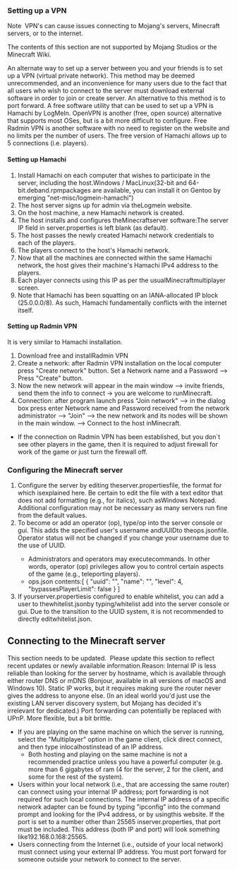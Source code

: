 ### Setting up a VPN



Note 
VPN's can cause issues connecting to Mojang's servers, Minecraft servers, or to the internet.



  


The contents of this section are not supported by Mojang Studios or the Minecraft Wiki.


An alternate way to set up a server between you and your friends is to set up a VPN (virtual private network). This method may be deemed unrecommended, and an inconvenience for many users due to the fact that all users who wish to connect to the server must download external software in order to join or create server. An alternative to this method is to port forward. A free software utility that can be used to set up a VPN is Hamachi by LogMeIn. OpenVPN is another (free, open source) alternative that supports most OSes, but is a bit more difficult to configure. Free Radmin VPN is another software with no need to register on the website and no limits per the number of users. The free version of Hamachi allows up to 5 connections (i.e. players).

#### Setting up Hamachi
1. Install Hamachi on each computer that wishes to participate in the server, including the host.Windows / MacLinux(32-bit and 64-bit.deband.rpmpackages are available, you can install it on Gentoo by emerging "net-misc/logmein-hamachi")
2. The host server signs up for admin via theLogmein website.
3. On the host machine, a new Hamachi network is created.
4. The host installs and configures theMinecraftserver software:The server IP field in server.properties is left blank (as default).
5. The host passes the newly created Hamachi network credentials to each of the players.
6. The players connect to the host's Hamachi network.
7. Now that all the machines are connected within the same Hamachi network, the host gives their machine's Hamachi IPv4 address to the players.
8. Each player connects using this IP as per the usualMinecraftmultiplayer screen.
9. Note that Hamachi has been squatting on an IANA-allocated IP block (25.0.0.0/8). As such, Hamachi fundamentally conflicts with the internet itself.

#### Setting up Radmin VPN
It is very similar to Hamachi installation.

1. Download free and installRadmin VPN
2. Create a network: after Radmin VPN installation on the local computer press "Create network" button. Set a Network name and a Password —> Press "Create" button.
3. Now the new network will appear in the main window —> invite friends, send them the info to connect -> you are welcome to runMinecraft.
4. Connection: after program launch press “Join network" —> in the dialog box press enter Network name and Password received from the network administrator —> "Join" —> the new network and its nodes will be shown in the main window. —> Connect to the host inMinecraft.

- If the connection on Radmin VPN has been established, but you don`t see other players in the game, then it is required to adjust firewall for work of the game or just turn the firewall off.

### Configuring the Minecraft server
1. Configure the server by editing theserver.propertiesfile, the format for which isexplained here. Be certain to edit the file with a text editor that does not add formatting (e.g., for italics), such asWindows Notepad. Additional configuration may not be necessary as many servers run fine from the default values.
2. To become or add an operator (op), type/op <targets>into the server console or gui. This adds the specified user's username andUUIDto theops.jsonfile. Operator status will not be changed if you change your username due to the use of UUID.
	- Administrators and operators may executecommands. In other words, operator (op) privileges allow you to control certain aspects of the game (e.g., teleporting players).
	- ops.json contents:[
  {
    "uuid": "",
    "name": "",
    "level": 4,
    "bypassesPlayerLimit": false
  }
]
3. If yourserver.propertiesis configured to enable whitelist, you can add a user to thewhitelist.jsonby typing/whitelist add <player>into the server console or gui. Due to the transition to the UUID system, it is not recommended to directly editwhitelist.json.

## Connecting to the Minecraft server

  

This section needs to be updated. 
Please update this section to reflect recent updates or newly available information.Reason:
Internal IP is less reliable than looking for the server by hostname, which is available through either router DNS or mDNS (Bonjour, available in all versions of macOS and Windows 10). Static IP works, but it requires making sure the router never gives the address to anyone else. (In an ideal world you'd just use the existing LAN server discovery system, but Mojang has decided it's irrelevant for dedicated.)
Port forwarding can potentially be replaced with UPnP. More flexible, but a bit brittle.


- If you are playing on the same machine on which the server is running, select the "Multiplayer" option in the game client, click direct connect, and then type inlocalhostinstead of an IP address.
	- Both hosting and playing on the same machine is not a recommended practice unless you have a powerful computer (e.g. more than 6 gigabytes of ram (4 for the server, 2 for the client, and some for the rest of the system).
- Users within your local network (i.e., that are accessing the same router) can connect using your internal IP address; port forwarding is not required for such local connections. The internal IP address of a specific network adapter can be found by typing "ipconfig" into the command prompt and looking for the IPv4 address, or by usingthis website. If the port is set to a number other than 25565 inserver.properties, that port must be included. This address (both IP and port) will look something like192.168.0.168:25565.
- Users connecting from the Internet (i.e., outside of your local network) must connect using your external IP address. You must port forward for someone outside your network to connect to the server.

